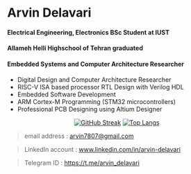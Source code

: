 Arvin Delavari
======================================
#### Electrical Engineering, Electronics BSc Student at IUST
#### Allameh Helli Highschool of Tehran graduated
#### Embedded Systems  and Computer Architecture Researcher

- Digital Design and Computer Architecture Researcher
- RISC-V ISA based processor RTL Design with Verilog HDL
- Embedded Software Development
- ARM Cortex-M Programming (STM32 microcontrollers)
- Professional PCB Designing using Altium Designer

<div align="center">
  
  [![GitHub Streak](http://github-readme-streak-stats.herokuapp.com?user=ArvinDelavari&theme=dracula&hide_border=true)](https://git.io/streak-stats)
  [![Top Langs](https://github-readme-stats.vercel.app/api/top-langs/?username=ArvinDelavari&layout=compact&theme=dracula&langs_count=12)](https://github.com/anuraghazra/github-readme-stats)
  
</div>

  
> email address    : arvin7807@gmail.com

> LinkedIn account : www.linkedin.com/in/arvin-delavari

> Telegram  ID     : https://t.me/arvin_delavari

